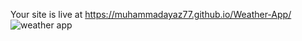 Your site is live at https://muhammadayaz77.github.io/Weather-App/
<br>
![weather app](https://github.com/muhammadayaz77/Weather-App/assets/147421733/cb6b6344-50cd-45ef-9b88-c4ad6c6c7d10)
